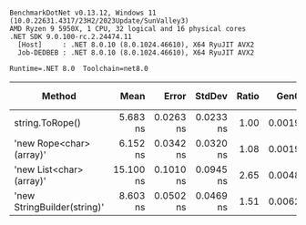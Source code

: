 ```

BenchmarkDotNet v0.13.12, Windows 11 (10.0.22631.4317/23H2/2023Update/SunValley3)
AMD Ryzen 9 5950X, 1 CPU, 32 logical and 16 physical cores
.NET SDK 9.0.100-rc.2.24474.11
  [Host]     : .NET 8.0.10 (8.0.1024.46610), X64 RyuJIT AVX2
  Job-DEDBEB : .NET 8.0.10 (8.0.1024.46610), X64 RyuJIT AVX2

Runtime=.NET 8.0  Toolchain=net8.0  

```
| Method                      | Mean      | Error     | StdDev    | Ratio | Gen0   | Allocated | Alloc Ratio |
|---------------------------- |----------:|----------:|----------:|------:|-------:|----------:|------------:|
| string.ToRope()             |  5.683 ns | 0.0263 ns | 0.0233 ns |  1.00 | 0.0019 |      32 B |        1.00 |
| &#39;new Rope&lt;char&gt;(array)&#39;     |  6.152 ns | 0.0342 ns | 0.0320 ns |  1.08 | 0.0019 |      32 B |        1.00 |
| &#39;new List&lt;char&gt;(array)&#39;     | 15.100 ns | 0.1010 ns | 0.0945 ns |  2.65 | 0.0048 |      80 B |        2.50 |
| &#39;new StringBuilder(string)&#39; |  8.603 ns | 0.0502 ns | 0.0469 ns |  1.51 | 0.0062 |     104 B |        3.25 |
